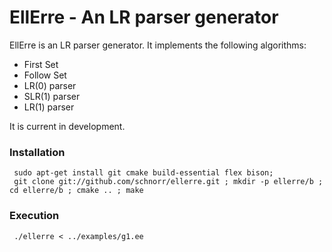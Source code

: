 EllErre - An LR parser generator
================================

EllErre is an LR parser generator. It implements the following algorithms:

+ First Set
+ Follow Set
+ LR(0) parser
+ SLR(1) parser
+ LR(1) parser

It is current in development.

### Installation

     sudo apt-get install git cmake build-essential flex bison;
     git clone git://github.com/schnorr/ellerre.git ; mkdir -p ellerre/b ; cd ellerre/b ; cmake .. ; make

### Execution

     ./ellerre < ../examples/g1.ee
